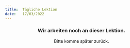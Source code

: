 ```yaml
---
title:  Tägliche Lektion
date:   17/03/2022
---
```


### <center>Wir arbeiten noch an dieser Lektion.</center>
<center>Bitte komme später zurück.</center>